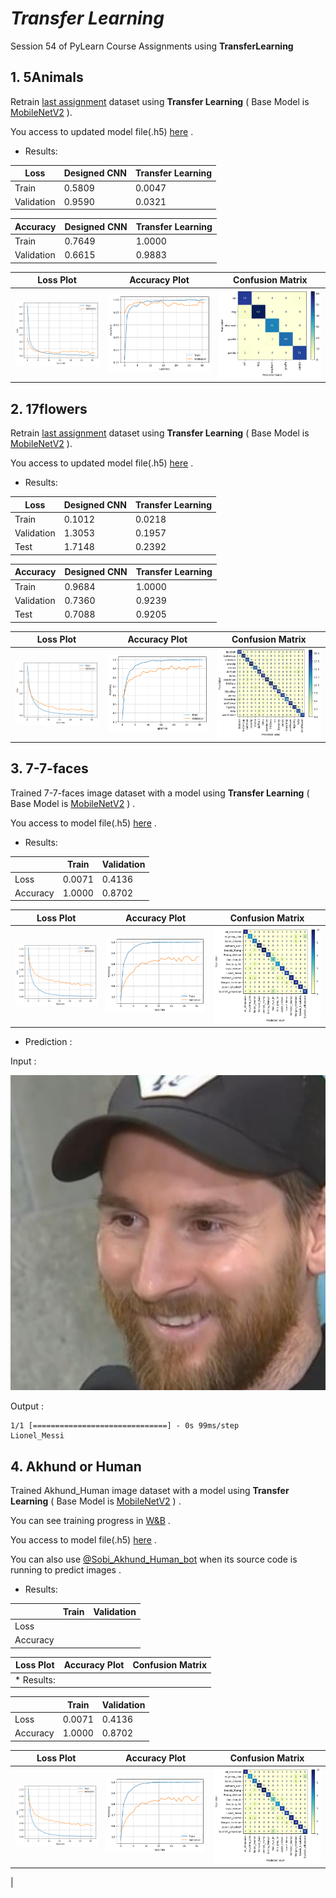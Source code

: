 # *Transfer Learning*
Session 54 of PyLearn Course Assignments using **TransferLearning**

## 1. 5Animals

Retrain [last assignment](https://github.com/SobhanSaeedi7/DeepLearning/tree/main/3.Augmetation) dataset using **Transfer Learning** ( Base Model is [MobileNetV2](https://keras.io/api/applications/mobilenet/) ).

You access to updated model file(.h5) [here](https://drive.google.com/file/d/1gXZbCOG3nL09dCCuYdP1BbjaiSoqSonW/view?usp=drive_link) .

* Results:

|Loss|Designed CNN|Transfer Learning|
|---|---|---|
|Train|0.5809|0.0047|
|Validation|0.9590|0.0321|


|Accuracy|Designed CNN|Transfer Learning|
|---|---|---|
|Train|0.7649|1.0000|
|Validation|0.6615|0.9883|
 
|Loss Plot|Accuracy Plot|Confusion Matrix|
|---|---|---|
|![alt text](pics/5animal_loss.png)|![alt text](pics/5animal_accuracy.png)|![alt text](pics/5animal_CM.png)|

## 2. 17flowers

Retrain [last assignment](https://github.com/SobhanSaeedi7/DeepLearning/tree/main/3.Augmetation) dataset using **Transfer Learning** ( Base Model is [MobileNetV2](https://keras.io/api/applications/mobilenet/) ).

You access to updated model file(.h5) [here](https://drive.google.com/file/d/1aEbQxNJDwY3-am_WKB178ZhnkReHp9Ae/view?usp=drive_link) .

* Results:

|Loss|Designed CNN|Transfer Learning|
|---|---|---|
|Train|0.1012|0.0218|
|Validation|1.3053|0.1957|
|Test|1.7148|0.2392| 

|Accuracy|Designed CNN|Transfer Learning|
|---|---|---|
|Train|0.9684|1.0000|
|Validation|0.7360|0.9239|
|Test|0.7088|0.9205|
 
|Loss Plot|Accuracy Plot|Confusion Matrix|
|---|---|---|
|![alt text](pics/17flowers_loss.png)|![alt text](pics/17flowers_accuracy.png) | ![alt text](pics/17flowers_CM.png)


## 3. 7-7-faces

Trained 7-7-faces image dataset with a model using **Transfer Learning** ( Base Model is [MobileNetV2](https://keras.io/api/applications/mobilenet/) ) .

You access to model file(.h5) [here](https://drive.google.com/file/d/1-59eITQyfz22BHjHSECMcawbKYARI3RR/view?usp=drive_link) .

* Results:

||Train|Validation|
|---|---|---|
|Loss|0.0071|0.4136|
|Accuracy|1.0000|0.8702|

|Loss Plot|Accuracy Plot|Confusion Matrix|
|---|---|---|
|![alt text](pics/7-7-faces_loss.png) |![alt text](pics/7-7-faces_accuracy.png) |![alt text](pics/7-7-faces_Cm.png)|

* Prediction :

Input :

![Messi](pics/Lionel-Messi-10_01.jpg)

Output :
```
1/1 [==============================] - 0s 99ms/step
Lionel_Messi
```

## 4. Akhund or Human

Trained Akhund_Human image dataset with a model using **Transfer Learning** ( Base Model is [MobileNetV2](https://keras.io/api/applications/mobilenet/) ) .

You can see training progress in [W&B](https://wandb.ai/sobiteam/Akhund_Human?workspace=user-sobi-s-k2007) .

You access to model file(.h5) [here](https://drive.google.com/file/d/1NQGBDUVQkqsXvygjbHJyJqmcLrBoU-N2/view?usp=drive_link) .

You can also use [@Sobi_Akhund_Human_bot](https://t.me/Sobi_Akhund_Human_bot) when its source code is running to predict images .

* Results:

||Train|Validation|
|---|---|---|
|Loss|||
|Accuracy|||

|Loss Plot|Accuracy Plot|Confusion Matrix|
|---|---|---|
|* Results:

||Train|Validation|
|---|---|---|
|Loss|0.0071|0.4136|
|Accuracy|1.0000|0.8702|

|Loss Plot|Accuracy Plot|Confusion Matrix|
|---|---|---|
|![alt text](pics/7-7-faces_loss.png) |![alt text](pics/7-7-faces_accuracy.png) |![alt text](pics/7-7-faces_Cm.png)|
|
